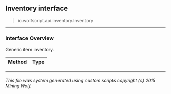## Inventory __interface__

>io.wolfscript.api.inventory.Inventory

---

### Interface Overview

Generic item inventory.

Method | Type   
--- | :--- 



---



###### This file was system generated using custom scripts copyright (c) 2015 Mining Wolf.
	

